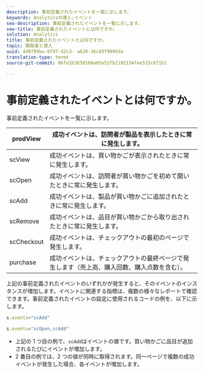 ```yaml
---
description: 事前定義されたイベントを一覧に示します。
keywords: Analyticsの導入;イベント
seo-description: 事前定義されたイベントを一覧に示します。
seo-title: 事前定義されたイベントとは何ですか。
solution: Analytics
title: 事前定義されたイベントとは何ですか。
topic: 開発者と導入
uuid: 4d0799ba-0f97-42c3- a620-36c03f9995da
translation-type: tm+mt
source-git-commit: 86fe1b3650100a05e52fb2102134fee515c871b1

---
```



# 事前定義されたイベントとは何ですか。

事前定義されたイベントを一覧に示します。

| prodView | 成功イベントは、訪問者が製品を表示したときに常に発生します。 |
|---|---|
| scView | 成功イベントは、買い物かごが表示されたときに常に発生します。 |
| scOpen | 成功イベントは、訪問者が買い物かごを初めて開いたときに常に発生します。 |
| scAdd | 成功イベントは、製品が買い物かごに追加されたときに常に発生します。 |
| scRemove | 成功イベントは、品目が買い物かごから取り出されたときに常に発生します。 |
| scCheckout | 成功イベントは、チェックアウトの最初のページで発生します。 |
| purchase | 成功イベントは、チェックアウトの最終ページで発生します（売上高、購入回数、購入点数を含む）。 |

上記の事前定義されたイベントのいずれかが発生すると、そのイベントのインスタンスが増加します。イベントに関連する指標は、複数の様々なレポートで確認できます。事前定義されたイベントの設定に使用されるコードの例を、以下に示します。

```js
s.events="scAdd"
```

```js
s.events="scOpen,scAdd"
```

* 上記の 1 つ目の例で、*`scAdd`*&#x200B;はイベントの値です。買い物かごに品目が追加されるたびにイベントが増加します。
* 2 番目の例では、2 つの値が同時に取得されます。同一ページで複数の成功イベントが発生した場合、各イベントが増加します。

